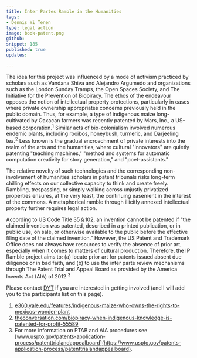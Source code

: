 ```yaml
---
title: Inter Partes Ramble in the Humanities
tags:
- Dennis Yi Tenen
type: legal action
image: book-patent.png
github:
snippet: 185
published: true
updates:

---
```


The idea for this project was influenced by a mode of activism practiced by scholars such as
Vandana Shiva and Alejandro Argumedo and organizations such as the London Sunday Tramps, the
Open Spaces Society, and The Initiative for the Prevention of Biopiracy. The ethos of the
endeavour opposes the notion of intellectual property protections, particularly in cases where
private ownership appropriates concerns previously held in the public domain.  Thus, for
example, a type of indigenous maize long-cultivated by Oaxacan farmers was recently patented by
Mars, Inc., a US-based corporation.<sup>1</sup> Similar acts of bio-colonialism involved
numerous endemic plants, including rooibos, honeybush, turmeric, and Darjeeling
tea.<sup>2</sup> Less known is the gradual encroachment of private interests into the realm of
the arts and the humanities, where cultural "innovators" are quietly patenting "teaching
machines," "method and systems for automatic computation creativity for story generation," and
"poet-assistants."

The relative novelty of such technologies and the corresponding non-involvement of humanities
scholars in patent tribunals risks long-term chilling effects on our collective capacity to
think and create freely. Rambling, trespassing, or simply walking across unjustly privatized
properties ensures, at the very least, the continuing easement in the interest of the commons.
A metaphorical ramble through illicitly annexed intellectual property further requires legal
action.

According to US Code Title 35 § 102, an invention cannot be patented if "the claimed invention
was patented, described in a printed publication, or in public use, on sale, or otherwise
available to the public before the effective filing date of the claimed invention." However,
the US Patent and Trademark Office does not always have resources to verify the absence of
prior art, especially when it comes to matters of cultural production. Therefore, the IP Ramble
project aims to: (a) locate prior art for patents issued absent due diligence or in bad faith,
and (b) to use the inter parte review mechanisms through The Patent Trial and Appeal Board as
provided by the America Invents Act (AIA) of 2012.<sup>3</sup>

Please contact [DYT](https://english.columbia.edu/content/dennis-tenen) if you are interested
in getting involved (and I will add you to the participants list on this page).

1. [e360.yale.edu/features/indigenous-maize-who-owns-the-rights-to-mexicos-wonder-plant](https://web.archive.org/save/https://e360.yale.edu/features/indigenous-maize-who-owns-the-rights-to-mexicos-wonder-plant)
2. [theconversation.com/biopiracy-when-indigenous-knowledge-is-patented-for-profit-55589](https://web.archive.org/web/20200430164917/https://theconversation.com/biopiracy-when-indigenous-knowledge-is-patented-for-profit-55589)
3. For more information on PTAB and AIA procedures see [www.uspto.gov/patents-application-process/patenttrialandappealboard](https://www.uspto.gov/patents-application-process/patenttrialandappealboard).



